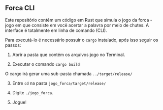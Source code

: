 ## Forca CLI
Este repositório contém um código em Rust que simula o jogo da forca - jogo em que consiste em você acertar a palavra por meio de chutes. A interface é totalmente em linha de comando (CLI).

Para executá-lo é necessário possuir o `cargo` instalado, após isso seguir os passos:

1. Abrir a pasta que contém os arquivos jogo no Terminal.

2. Executar o comando `cargo build`

O cargo irá gerar uma sub-pasta chamada `../target/release/`

3. Entre `cd` na pasta `jogo_forca/target/release/`

4. Digite `./jogo_forca`.

5. Jogue!

